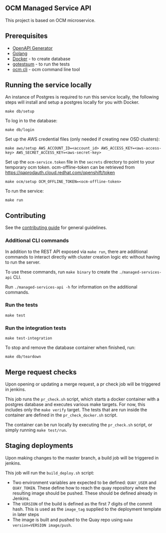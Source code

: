 OCM Managed Service API
---

This project is based on OCM microservice.

## Prerequisites
* [OpenAPI Generator](https://openapi-generator.tech/docs/installation/)
* [Golang](https://golang.org/dl/)
* [Docker](https://docs.docker.com/get-docker/) - to create database
* [gotestsum](https://github.com/gotestyourself/gotestsum#install) - to run the tests
* [ocm cli](https://github.com/openshift-online/ocm-cli/releases) - ocm command line tool

## Running the service locally
An instance of Postgres is required to run this service locally, the following steps will install and setup a postgres locally for you with Docker. 
```
make db/setup
```

To log in to the database: 
```
make db/login
```

Set up the AWS credential files (only needed if creating new OSD clusters):
```
make aws/setup AWS_ACCOUNT_ID=<account_id> AWS_ACCESS_KEY=<aws-access-key> AWS_SECRET_ACCESS_KEY=<aws-secret-key>
```

Set up the `ocm-service.token` file in the `secrets` directory to point to your temporary ocm token.
ocm-offline-token can be retrieved from https://qaprodauth.cloud.redhat.com/openshift/token
```
make ocm/setup OCM_OFFLINE_TOKEN=<ocm-offline-token>
```

To run the service: 
```
make run 
```

## Contributing

See the [contributing guide](CONTRIBUTING.md) for general guidelines.

### Additional CLI commands

In addition to the REST API exposed via `make run`, there are additional commands to interact directly
with cluster creation logic etc without having to run the server.

To use these commands, run `make binary` to create the `./managed-services-api` CLI.

Run `./managed-services-api -h` for information on the additional commands.

### Run the tests
```
make test
```

### Run the integration tests
```
make test-integration
```

To stop and remove the database container when finished, run:
```
make db/teardown
```

## Merge request checks 
Upon opening or updating a merge request, a pr check job will be triggered in jenkins. 

This job runs the `pr_check.sh` script, which starts a docker container with a postgres database and executes various make targets. For now, this includes only the `make verify` target. The tests that are run inside the container are defined in the `pr_check_docker.sh` script. 

The container can be run locally by executing the `pr_check.sh` script, or simply running `make test/run`.

## Staging deployments 
Upon making changes to the master branch, a build job will be triggered in jenkins. 

This job will run the `build_deploy.sh` script:
- Two environment variables are expected to be defined: `QUAY_USER` and `QUAY_TOKEN`. These define how to reach the quay repository where the resulting image should be pushed. These should be defined already in Jenkins.
- The `VERSION` of the build is defined as the first 7 digits of the commit hash. This is used as the `image_tag` supplied to the deployment template in later steps
- The image is built and pushed to the Quay repo using `make version=VERSION image/push`.
